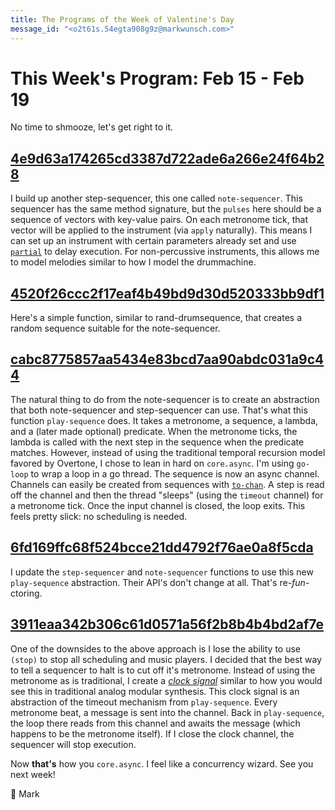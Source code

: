 ```yaml
---
title: The Programs of the Week of Valentine's Day
message_id: "<o2t61s.54egta908g9z@markwunsch.com>"
---
```


This Week's Program: Feb 15 - Feb 19
====================================

No time to shmooze, let's get right to it.

## [4e9d63a174265cd3387d722ade6a266e24f64b28][note-sequencer]

I build up another step-sequencer, this one called
`note-sequencer`. This sequencer has the same method signature, but
the `pulses` here should be a sequence of vectors with key-value
pairs. On each metronome tick, that vector will be applied to the
instrument (via `apply` naturally). This means I can set up an
instrument with certain parameters already set and use
[`partial`](https://clojuredocs.org/clojure.core/partial) to delay
execution. For non-percussive instruments, this allows me to model
melodies similar to how I model the drummachine.

## [4520f26ccc2f17eaf4b49bd9d30d520333bb9df1][rand-notesequence]

Here's a simple function, similar to rand-drumsequence, that creates a
random sequence suitable for the note-sequencer.

## [cabc8775857aa5434e83bcd7aa90abdc031a9c44][play-sequence]

The natural thing to do from the note-sequencer is to create an
abstraction that both note-sequencer and step-sequencer can
use. That's what this function `play-sequence` does. It takes a
metronome, a sequence, a lambda, and a (later made optional)
predicate. When the metronome ticks, the lambda is called with the
next step in the sequence when the predicate matches. However, instead
of using the traditional temporal recursion model favored by Overtone,
I chose to lean in hard on `core.async`. I'm using `go-loop` to wrap a
loop in a go thread. The sequence is now an async channel. Channels
can easily be created from sequences with
[`to-chan`](https://clojuredocs.org/clojure.core.async/to-chan). A
step is read off the channel and then the thread "sleeps" (using the
`timeout` channel) for a metronome tick. Once the input channel is
closed, the loop exits. This feels pretty slick: no scheduling is
needed.

## [6fd169ffc68f524bcce21dd4792f76ae0a8f5cda][abstract-sequence]

I update the `step-sequencer` and `note-sequencer` functions to use
this new `play-sequence` abstraction. Their API's don't change at
all. That's re-*fun*-ctoring.

## [3911eaa342b306c61d0571a56f2b8b4b4bd2af7e][clock-signal]

One of the downsides to the above approach is I lose the ability to
use `(stop)` to stop all scheduling and music players. I decided that
the best way to tell a sequencer to halt is to cut off it's
metronome. Instead of using the metronome as is traditional, I create
a [*clock signal*](https://en.wikipedia.org/wiki/Clock_signal) similar
to how you would see this in traditional analog modular
synthesis. This clock signal is an abstraction of the timeout
mechanism from `play-sequence`. Every metronome beat, a message is
sent into the channel. Back in `play-sequence`, the loop there reads
from this channel and awaits the message (which happens to be the
metronome itself). If I close the clock channel, the sequencer will
stop execution.

Now **that's** how you `core.async`. I feel like a concurrency
wizard. See you next week!

💝 Mark


[note-sequencer]: https://github.com/mwunsch/sonic-sketches/commit/4e9d63a174265cd3387d722ade6a266e24f64b28 "note-sequencer"

[rand-notesequence]: https://github.com/mwunsch/sonic-sketches/commit/4520f26ccc2f17eaf4b49bd9d30d520333bb9df1 "random note sequence"

[play-sequence]: https://github.com/mwunsch/sonic-sketches/commit/cabc8775857aa5434e83bcd7aa90abdc031a9c44 "abstract sequencer"

[abstract-sequence]: https://github.com/mwunsch/sonic-sketches/commit/6fd169ffc68f524bcce21dd4792f76ae0a8f5cda "refactoring sequencers"

[clock-signal]: https://github.com/mwunsch/sonic-sketches/commit/3911eaa342b306c61d0571a56f2b8b4b4bd2af7e "using a clock signal"
